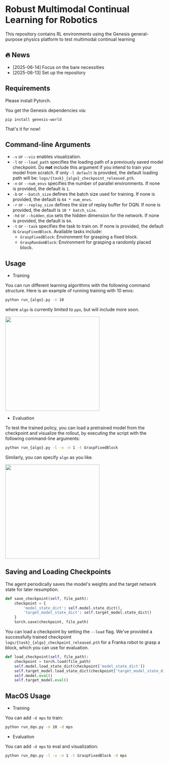 # Robust Multimodal Continual Learning for Robotics

This repository contains RL environments using the Genesis general-purpose physics platform to test multimodal continual learning


## 🔥 News

- [2025-06-14] Focus on the bare necessities
- [2025-06-13] Set up the repository

  
## Requirements

Please install Pytorch.


You get the Genesis dependencies via: 
```
pip install genesis-world
```
That's it for now!


## Command-line Arguments

- `-v` or `--vis` enables visualization.
- `-l` or `--load_path` specifies the loading path of a previously saved model checkpoint. Do **not** include this argument if you intend to train your model from scratch. If only `-l default` is provided, the default loading path will be: `logs/{task}_{algo}_checkpoint_released.pth`.
- `-n` or `--num_envs` specifies the number of parallel environments. If none is provided, the default is `1`.
- `-b` or `--batch_size` defines the batch size used for training. If none is provided, the default is `64 * num_envs`.
- `-r` or `--replay_size` defines the size of replay buffer for DQN. If none is provided, the default is `10 * batch_size`.
- `-hd` or `--hidden_dim` sets the hidden dimension for the network. If none is provided, the default is `64`.
- `-t` or `--task` specifies the task to train on. If none is provided, the default is `GraspFixedBlock`. Available tasks include:
  - `GraspFixedBlock`: Environment for grasping a fixed block.
  - `GraspRandomBlock`: Environment for grasping a randomly placed block.



## Usage

- Training

You can run different learning algorithms with the following command structure. Here is an example of running training with 10 envs:
```bash
python run_{algo}.py -n 10
```
where `algo` is currently limited to `ppo`, but will include more soon.

<img  src="figs/train.gif" width="300">

- Evaluation

To test the trained policy, you can load a pretrained model from the checkpoint and visualize the rollout, by executing the script with the following command-line arguments:
```bash
python run_{algo}.py -l -v -n 1 -t GraspFixedBlock
```
Similarly, you can specify `algo` as you like.

<img  src="figs/eval.gif" width="300">


## Saving and Loading Checkpoints

The agent periodically saves the model's weights and the target network state for later resumption. 

```python
def save_checkpoint(self, file_path):
    checkpoint = {
        'model_state_dict': self.model.state_dict(),
        'target_model_state_dict': self.target_model.state_dict()
    }
    torch.save(checkpoint, file_path)
```
You can load a checkpoint by setting the `--load` flag. We've provided a successfully trained checkpoint `logs/{task}_{algo}_checkpoint_released.pth` for a Franka robot to grasp a block, which you can use for evaluation.
```python
def load_checkpoint(self, file_path):
    checkpoint = torch.load(file_path)
    self.model.load_state_dict(checkpoint['model_state_dict'])
    self.target_model.load_state_dict(checkpoint['target_model_state_dict'])
    self.model.eval()
    self.target_model.eval()
```

## MacOS Usage

- Training

You can add `-d mps` to train:
```bash
python run_dqn.py -n 10 -d mps
```

- Evaluation

You can add `-d mps` to eval and visualization:
```bash
python run_dqn.py -l -v -n 1 -t GraspFixedBlock -d mps
```
